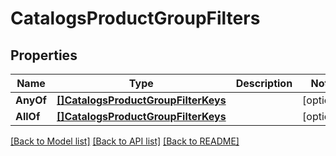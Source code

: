 # CatalogsProductGroupFilters

## Properties

Name | Type | Description | Notes
------------ | ------------- | ------------- | -------------
**AnyOf** | [**[]CatalogsProductGroupFilterKeys**](CatalogsProductGroupFilterKeys.md) |  | [optional] 
**AllOf** | [**[]CatalogsProductGroupFilterKeys**](CatalogsProductGroupFilterKeys.md) |  | [optional] 

[[Back to Model list]](../README.md#documentation-for-models) [[Back to API list]](../README.md#documentation-for-api-endpoints) [[Back to README]](../README.md)


